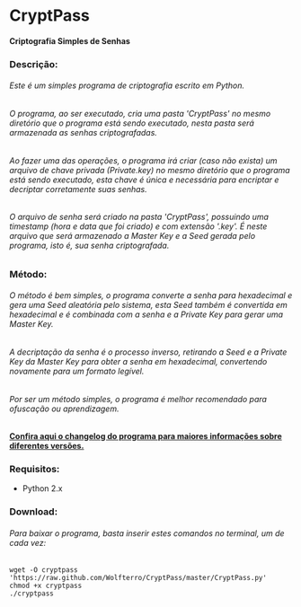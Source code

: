 # CryptPass

#### Criptografia Simples de Senhas

### Descrição:

###### Este é um simples programa de criptografia escrito em Python.
###### O programa, ao ser executado, cria uma pasta 'CryptPass' no mesmo diretório que o programa está sendo executado, nesta pasta será armazenada as senhas criptografadas.
###### Ao fazer uma das operações, o programa irá criar (caso não exista) um arquivo de chave privada (Private.key) no mesmo diretório que o programa está sendo executado, esta chave é única e necessária para encriptar e decriptar corretamente suas senhas.
###### O arquivo de senha será criado na pasta 'CryptPass', possuindo uma timestamp (hora e data que foi criado) e com extensão '.key'. É neste arquivo que será armazenado a Master Key e a Seed gerada pelo programa, isto é, sua senha criptografada.

### Método:

###### O método é bem simples, o programa converte a senha para hexadecimal e gera uma Seed aleatória pelo sistema, esta Seed também é convertida em hexadecimal e é combinada com a senha e a Private Key para gerar uma Master Key.
###### A decriptação da senha é o processo inverso, retirando a Seed e a Private Key da Master Key para obter a senha em hexadecimal, convertendo novamente para um formato legível.
###### Por ser um método simples, o programa é melhor recomendado para ofuscação ou aprendizagem.

#### [Confira aqui o changelog do programa para maiores informações sobre diferentes versões.](https://raw.github.com/Wolfterro/CryptPass/master/CHANGELOG.txt)<br />

### Requisitos:
 - Python 2.x

### Download:

###### Para baixar o programa, basta inserir estes comandos no terminal, um de cada vez:

    wget -O cryptpass 'https://raw.github.com/Wolfterro/CryptPass/master/CryptPass.py'
    chmod +x cryptpass
    ./cryptpass
